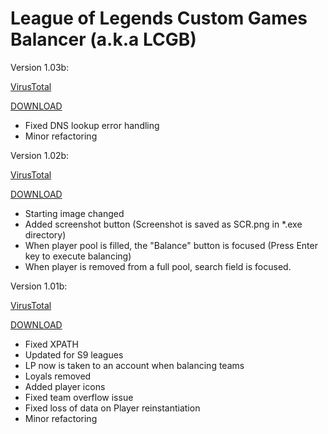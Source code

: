 # League of Legends Custom Games Balancer (a.k.a LCGB)
Version 1.03b:

[VirusTotal](https://www.virustotal.com/#/file/b089ad18be5a86933754b31637d1c0813508625a3ecdfe4de613a7e74e4812a2/detection)

[DOWNLOAD](https://github.com/TheFizz/LCGB/releases/download/v1.01b/LoL.Custom.Games.Balancer.v1.03b.exe)
- Fixed DNS lookup error handling
- Minor refactoring

Version 1.02b:

[VirusTotal](https://www.virustotal.com/#/file/69108d3cfd2c4c44eadc6ef02eb844bf5d75a6ee61d52b228edd013790ae77e8/detection)

[DOWNLOAD](https://github.com/TheFizz/LCGB/releases/download/v1.01b/LoL.Custom.Games.Balancer.v1.02b.exe)
- Starting image changed
- Added screenshot button (Screenshot is saved as SCR.png in \*.exe directory)
- When player pool is filled, the "Balance" button is focused (Press Enter key to execute balancing)
- When player is removed from a full pool, search field is focused.

Version 1.01b:

[VirusTotal](https://www.virustotal.com/#/file/897c23e769ff2a7fca16a2d4cdcc3d10905be7e3453df0ea1b47ea4ef6c7bccf/detection)

[DOWNLOAD](https://github.com/TheFizz/LCGB/releases/download/v1.01b/LoL.Custom.Games.Balancer.v1.01b.exe)
- Fixed XPATH
- Updated for S9 leagues
- LP now is taken to an account when balancing teams
- Loyals removed
- Added player icons
- Fixed team overflow issue
- Fixed loss of data on Player reinstantiation
- Minor refactoring
